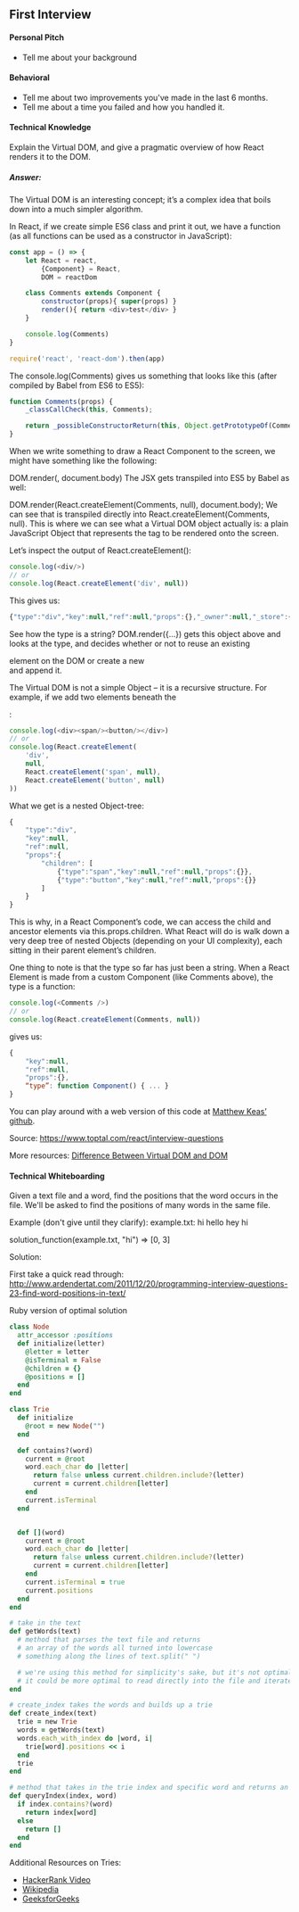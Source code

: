 ## First Interview

#### Personal Pitch
- Tell me about your background

#### Behavioral
- Tell me about two improvements you've made in the last 6 months.
- Tell me about a time you failed and how you handled it.

#### Technical Knowledge
Explain the Virtual DOM, and give a pragmatic overview of how React renders it to the DOM.

##### Answer:
The Virtual DOM is an interesting concept; it’s a complex idea that boils down into a much simpler algorithm.

In React, if we create simple ES6 class and print it out, we have a function (as all functions can be used as a constructor in JavaScript):

```javascript
const app = () => {
    let React = react,
        {Component} = React,
        DOM = reactDom

    class Comments extends Component {
        constructor(props){ super(props) }
        render(){ return <div>test</div> }
    }

    console.log(Comments)
}

require('react', 'react-dom').then(app)
```
The console.log(Comments) gives us something that looks like this (after compiled by Babel from ES6 to ES5):

```javascript
function Comments(props) {
    _classCallCheck(this, Comments);

    return _possibleConstructorReturn(this, Object.getPrototypeOf(Comments).call(this, props));
}
```

When we write something to draw a React Component to the screen, we might have something like the following:

DOM.render(<Comments />, document.body)
The JSX gets transpiled into ES5 by Babel as well:

DOM.render(React.createElement(Comments, null), document.body);
We can see that <Comments /> is transpiled directly into React.createElement(Comments, null). This is where we can see what a Virtual DOM object actually is: a plain JavaScript Object that represents the tag to be rendered onto the screen.

Let’s inspect the output of React.createElement():
```javascript
console.log(<div/>)
// or
console.log(React.createElement('div', null))
```
This gives us:
```javascript
{"type":"div","key":null,"ref":null,"props":{},"_owner":null,"_store":{}}
```

See how the type is a string? DOM.render({...}) gets this object above and looks at the type, and decides whether or not to reuse an existing <div> element on the DOM or create a new <div> and append it.

The Virtual DOM is not a simple Object – it is a recursive structure. For example, if we add two elements beneath the <div/>:
```javascript
console.log(<div><span/><button/></div>)
// or
console.log(React.createElement(
    'div',
    null,
    React.createElement('span', null),
    React.createElement('button', null)
))
```
What we get is a nested Object-tree:
```javascript
{
    "type":"div",
    "key":null,
    "ref":null,
    "props":{
        "children": [
            {"type":"span","key":null,"ref":null,"props":{}},
            {"type":"button","key":null,"ref":null,"props":{}}
        ]
    }
}
```
This is why, in a React Component’s code, we can access the child and ancestor elements via this.props.children. What React will do is walk down a very deep tree of nested Objects (depending on your UI complexity), each sitting in their parent element’s children.

One thing to note is that the type so far has just been a string. When a React Element is made from a custom Component (like Comments above), the type is a function:
```javascript
console.log(<Comments />)
// or
console.log(React.createElement(Comments, null))
```
gives us:
```javascript
{
    "key":null,
    "ref":null,
    "props":{},
    “type”: function Component() { ... }
}
```
You can play around with a web version of this code at [Matthew Keas’ github](https://goo.gl/HZZMjv).

Source:
https://www.toptal.com/react/interview-questions

More resources:
[Difference Between Virtual DOM and DOM](http://reactkungfu.com/2015/10/the-difference-between-virtual-dom-and-dom/)
#### Technical Whiteboarding
Given a text file and a word, find the positions that the word occurs in the file. We'll be asked to find the positions of many words in the same file.

Example (don't give until they clarify):
example.txt:
hi
hello
hey
hi

solution_function(example.txt, "hi") => [0, 3]

Solution:

First take a quick read through:
 http://www.ardendertat.com/2011/12/20/programming-interview-questions-23-find-word-positions-in-text/


Ruby version of optimal solution
```ruby
class Node
  attr_accessor :positions
  def initialize(letter)
    @letter = letter
    @isTerminal = False
    @children = {}
    @positions = []
  end
end

class Trie
  def initialize
    @root = new Node("")
  end

  def contains?(word)
    current = @root
    word.each_char do |letter|
      return false unless current.children.include?(letter)
      current = current.children[letter]
    end
    current.isTerminal
  end


  def [](word)
    current = @root
    word.each_char do |letter|
      return false unless current.children.include?(letter)
      current = current.children[letter]
    end
    current.isTerminal = true
    current.positions
  end
end

# take in the text
def getWords(text)
  # method that parses the text file and returns
  # an array of the words all turned into lowercase
  # something along the lines of text.split(" ")

  # we're using this method for simplicity's sake, but it's not optimal space complexity.
  # it could be more optimal to read directly into the file and iterate over the file directly instead
end

# create_index takes the words and builds up a trie
def create_index(text)
  trie = new Trie
  words = getWords(text)
  words.each_with_index do |word, i|
    trie[word].positions << i  
  end
  trie
end

# method that takes in the trie index and specific word and returns an array of the indices
def queryIndex(index, word)
  if index.contains?(word)
    return index[word]
  else
    return []
  end
end

```


Additional Resources on Tries:
- [HackerRank Video](https://www.youtube.com/watch?v=zIjfhVPRZCg)
- [Wikipedia](https://en.wikipedia.org/wiki/Trie)
- [GeeksforGeeks](http://www.geeksforgeeks.org/trie-insert-and-search/)
